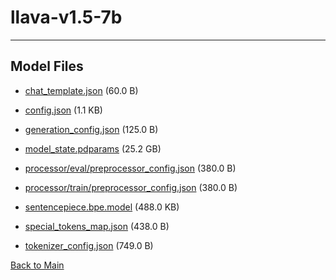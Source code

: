 
# llava-v1.5-7b
---



## Model Files

- [chat_template.json](https://paddlenlp.bj.bcebos.com/models/community/paddlemix/llava/llava-v1.5-7b/chat_template.json) (60.0 B)

- [config.json](https://paddlenlp.bj.bcebos.com/models/community/paddlemix/llava/llava-v1.5-7b/config.json) (1.1 KB)

- [generation_config.json](https://paddlenlp.bj.bcebos.com/models/community/paddlemix/llava/llava-v1.5-7b/generation_config.json) (125.0 B)

- [model_state.pdparams](https://paddlenlp.bj.bcebos.com/models/community/paddlemix/llava/llava-v1.5-7b/model_state.pdparams) (25.2 GB)

- [processor/eval/preprocessor_config.json](https://paddlenlp.bj.bcebos.com/models/community/paddlemix/llava/llava-v1.5-7b/processor/eval/preprocessor_config.json) (380.0 B)

- [processor/train/preprocessor_config.json](https://paddlenlp.bj.bcebos.com/models/community/paddlemix/llava/llava-v1.5-7b/processor/train/preprocessor_config.json) (380.0 B)

- [sentencepiece.bpe.model](https://paddlenlp.bj.bcebos.com/models/community/paddlemix/llava/llava-v1.5-7b/sentencepiece.bpe.model) (488.0 KB)

- [special_tokens_map.json](https://paddlenlp.bj.bcebos.com/models/community/paddlemix/llava/llava-v1.5-7b/special_tokens_map.json) (438.0 B)

- [tokenizer_config.json](https://paddlenlp.bj.bcebos.com/models/community/paddlemix/llava/llava-v1.5-7b/tokenizer_config.json) (749.0 B)


[Back to Main](../../../)